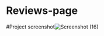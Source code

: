 # Reviews-page
#Project screenshot![Screenshot (16)](https://user-images.githubusercontent.com/114375388/194188243-7a097a5d-a996-4a3e-a9f5-14e9e360147a.png)
